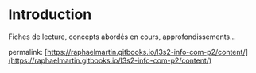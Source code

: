 # Introduction

Fiches de lecture, concepts abordés en cours, approfondissements...

permalink: [https://raphaelmartin.gitbooks.io/l3s2-info-com-p2/content/](https://raphaelmartin.gitbooks.io/l3s2-info-com-p2/content/)

